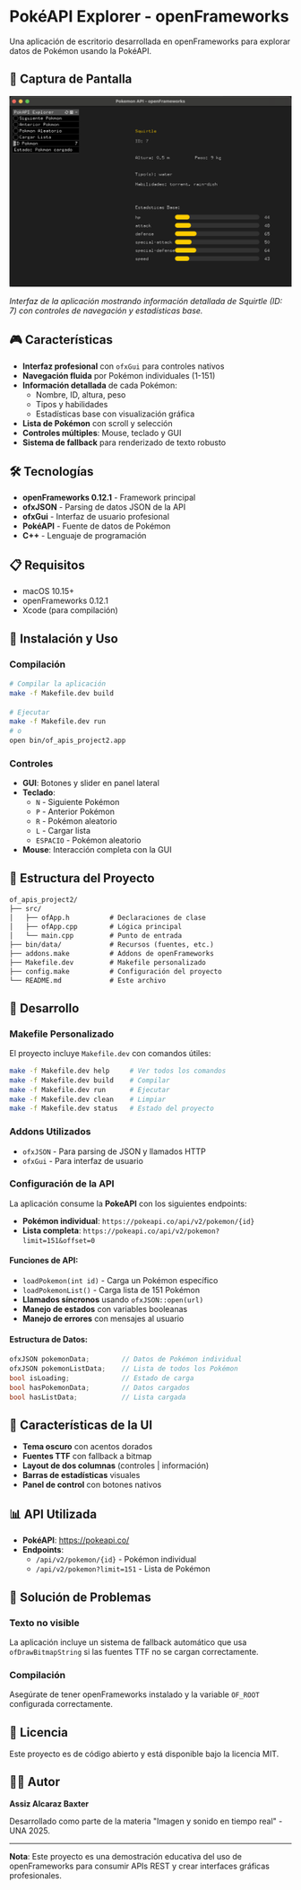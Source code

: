 # PokéAPI Explorer - openFrameworks

Una aplicación de escritorio desarrollada en openFrameworks para explorar datos de Pokémon usando la PokéAPI.

## 📸 Captura de Pantalla

![PokéAPI Explorer](https://raw.githubusercontent.com/assizalcaraz/openFrameworks_APIS/master/screenshot.png)

*Interfaz de la aplicación mostrando información detallada de Squirtle (ID: 7) con controles de navegación y estadísticas base.*

## 🎮 Características

- **Interfaz profesional** con `ofxGui` para controles nativos
- **Navegación fluida** por Pokémon individuales (1-151)
- **Información detallada** de cada Pokémon:
  - Nombre, ID, altura, peso
  - Tipos y habilidades
  - Estadísticas base con visualización gráfica
- **Lista de Pokémon** con scroll y selección
- **Controles múltiples**: Mouse, teclado y GUI
- **Sistema de fallback** para renderizado de texto robusto

## 🛠️ Tecnologías

- **openFrameworks 0.12.1** - Framework principal
- **ofxJSON** - Parsing de datos JSON de la API
- **ofxGui** - Interfaz de usuario profesional
- **PokéAPI** - Fuente de datos de Pokémon
- **C++** - Lenguaje de programación

## 📋 Requisitos

- macOS 10.15+
- openFrameworks 0.12.1
- Xcode (para compilación)

## 🚀 Instalación y Uso

### Compilación
```bash
# Compilar la aplicación
make -f Makefile.dev build

# Ejecutar
make -f Makefile.dev run
# o
open bin/of_apis_project2.app
```

### Controles
- **GUI**: Botones y slider en panel lateral
- **Teclado**: 
  - `N` - Siguiente Pokémon
  - `P` - Anterior Pokémon  
  - `R` - Pokémon aleatorio
  - `L` - Cargar lista
  - `ESPACIO` - Pokémon aleatorio
- **Mouse**: Interacción completa con la GUI

## 📁 Estructura del Proyecto

```
of_apis_project2/
├── src/
│   ├── ofApp.h          # Declaraciones de clase
│   ├── ofApp.cpp        # Lógica principal
│   └── main.cpp         # Punto de entrada
├── bin/data/            # Recursos (fuentes, etc.)
├── addons.make          # Addons de openFrameworks
├── Makefile.dev         # Makefile personalizado
├── config.make          # Configuración del proyecto
└── README.md            # Este archivo
```

## 🔧 Desarrollo

### Makefile Personalizado
El proyecto incluye `Makefile.dev` con comandos útiles:

```bash
make -f Makefile.dev help     # Ver todos los comandos
make -f Makefile.dev build    # Compilar
make -f Makefile.dev run      # Ejecutar
make -f Makefile.dev clean    # Limpiar
make -f Makefile.dev status   # Estado del proyecto
```

### Addons Utilizados
- `ofxJSON` - Para parsing de JSON y llamados HTTP
- `ofxGui` - Para interfaz de usuario

### Configuración de la API
La aplicación consume la **PokeAPI** con los siguientes endpoints:

- **Pokémon individual**: `https://pokeapi.co/api/v2/pokemon/{id}`
- **Lista completa**: `https://pokeapi.co/api/v2/pokemon?limit=151&offset=0`

#### Funciones de API:
- `loadPokemon(int id)` - Carga un Pokémon específico
- `loadPokemonList()` - Carga lista de 151 Pokémon
- **Llamados síncronos** usando `ofxJSON::open(url)`
- **Manejo de estados** con variables booleanas
- **Manejo de errores** con mensajes al usuario

#### Estructura de Datos:
```cpp
ofxJSON pokemonData;        // Datos de Pokémon individual
ofxJSON pokemonListData;    // Lista de todos los Pokémon
bool isLoading;             // Estado de carga
bool hasPokemonData;        // Datos cargados
bool hasListData;           // Lista cargada
```

## 🎨 Características de la UI

- **Tema oscuro** con acentos dorados
- **Fuentes TTF** con fallback a bitmap
- **Layout de dos columnas** (controles | información)
- **Barras de estadísticas** visuales
- **Panel de control** con botones nativos

## 📊 API Utilizada

- **PokéAPI**: https://pokeapi.co/
- **Endpoints**:
  - `/api/v2/pokemon/{id}` - Pokémon individual
  - `/api/v2/pokemon?limit=151` - Lista de Pokémon

## 🐛 Solución de Problemas

### Texto no visible
La aplicación incluye un sistema de fallback automático que usa `ofDrawBitmapString` si las fuentes TTF no se cargan correctamente.

### Compilación
Asegúrate de tener openFrameworks instalado y la variable `OF_ROOT` configurada correctamente.

## 📝 Licencia

Este proyecto es de código abierto y está disponible bajo la licencia MIT.

## 👨‍💻 Autor

**Assiz Alcaraz Baxter**

Desarrollado como parte de la materia "Imagen y sonido en tiempo real" - UNA 2025.

---

**Nota**: Este proyecto es una demostración educativa del uso de openFrameworks para consumir APIs REST y crear interfaces gráficas profesionales.